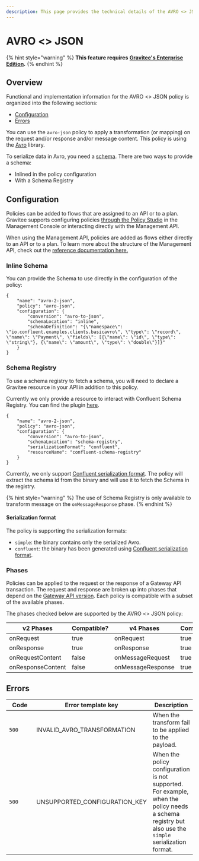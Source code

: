 ```yaml
---
description: This page provides the technical details of the AVRO <> JSON policy
---
```


# AVRO <> JSON

{% hint style="warning" %}
**This feature requires** [**Gravitee's Enterprise Edition**](../../overview/introduction-to-gravitee-api-management-apim/ee-vs-oss.md)**.**
{% endhint %}

## Overview

Functional and implementation information for the AVRO <> JSON policy is organized into the following sections:

* [Configuration](template-policy-rework-structure-2.md#configuration)
* [Errors](template-policy-rework-structure-2.md#errors)

You can use the `avro-json` policy to apply a transformation (or mapping) on the request and/or response and/or message content. This policy is using the [Avro](https://avro.apache.org/docs/1.11.1/) library.

To serialize data in Avro, you need a [schema](https://avro.apache.org/docs/1.11.1/#schemas). There are two ways to provide a schema:

* Inlined in the policy configuration
* With a Schema Registry

## Configuration

Policies can be added to flows that are assigned to an API or to a plan. Gravitee supports configuring policies [through the Policy Studio](../../guides/policy-design/) in the Management Console or interacting directly with the Management API.

When using the Management API, policies are added as flows either directly to an API or to a plan. To learn more about the structure of the Management API, check out the [reference documentation here.](../management-api-reference/)

### Inline Schema <a href="#user-content-inline-schema" id="user-content-inline-schema"></a>

You can provide the Schema to use directly in the configuration of the policy:

```
{
    "name": "avro-2-json",
    "policy": "avro-json",
    "configuration": {
        "conversion": "avro-to-json",
        "schemaLocation": "inline",
        "schemaDefinition": "{\"namespace\": \"io.confluent.examples.clients.basicavro\", \"type\": \"record\", \"name\": \"Payment\", \"fields\": [{\"name\": \"id\", \"type\": \"string\"}, {\"name\": \"amount\", \"type\": \"double\"}]}"
    }
}
```

### Schema Registry <a href="#user-content-schema-registry" id="user-content-schema-registry"></a>

To use a schema registry to fetch a schema, you will need to declare a Gravitee resource in your API in addition to this policy.

Currently we only provide a resource to interact with Confluent Schema Registry. You can find the plugin [here](https://download.gravitee.io/#graviteeio-ee/apim/plugins/resources/gravitee-resource-schema-registry-confluent/).

```
{
    "name": "avro-2-json",
    "policy": "avro-json",
    "configuration": {
        "conversion": "avro-to-json",
        "schemaLocation": "schema-registry",
        "serializationFormat": "confluent",
        "resourceName": "confluent-schema-registry"
    }
}
```

Currently, we only support [Confluent serialization format](https://docs.confluent.io/platform/current/schema-registry/serdes-develop/index.html#wire-format). The policy will extract the schema id from the binary and will use it to fetch the Schema in the registry.

{% hint style="warning" %}
The use of Schema Registry is only available to transform message on the `onMessageResponse` phase.
{% endhint %}

#### Serialization format <a href="#user-content-serialization-format" id="user-content-serialization-format"></a>

The policy is supporting the serialization formats:

* `simple`: the binary contains only the serialized Avro.
* `confluent`: the binary has been generated using [Confluent serialization format](https://docs.confluent.io/platform/current/schema-registry/serdes-develop/index.html#wire-format).

### Phases

Policies can be applied to the request or the response of a Gateway API transaction. The request and response are broken up into phases that depend on the [Gateway API version](../../overview/gravitee-api-definitions-and-execution-engines.md). Each policy is compatible with a subset of the available phases.

The phases checked below are supported by the AVRO <> JSON policy:

<table data-full-width="false"><thead><tr><th width="209">v2 Phases</th><th width="139" data-type="checkbox">Compatible?</th><th width="188.41136671177264">v4 Phases</th><th data-type="checkbox">Compatible?</th></tr></thead><tbody><tr><td>onRequest</td><td>true</td><td>onRequest</td><td>true</td></tr><tr><td>onResponse</td><td>true</td><td>onResponse</td><td>true</td></tr><tr><td>onRequestContent</td><td>false</td><td>onMessageRequest</td><td>true</td></tr><tr><td>onResponseContent</td><td>false</td><td>onMessageResponse</td><td>true</td></tr></tbody></table>

## Errors

<table><thead><tr><th width="179">Code</th><th>Error template key</th><th>Description</th></tr></thead><tbody><tr><td><code>500</code></td><td>INVALID_AVRO_TRANSFORMATION</td><td>When the transform fail to be applied to the payload.</td></tr><tr><td><code>500</code></td><td>UNSUPPORTED_CONFIGURATION_KEY</td><td>When the policy configuration is not supported. For example, when the policy needs a schema registry but also use the <code>simple</code> serialization format.</td></tr></tbody></table>
